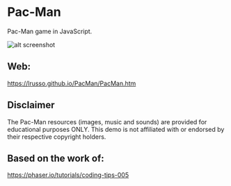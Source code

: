 # Pac-Man

Pac-Man game in JavaScript.

![alt screenshot](https://raw.githubusercontent.com/lrusso/PacMan/main/PacMan.png)

## Web:

https://lrusso.github.io/PacMan/PacMan.htm

## Disclaimer

The Pac-Man resources (images, music and sounds) are provided for educational purposes ONLY. This demo is not affiliated with or endorsed by their respective copyright holders.

## Based on the work of:

https://phaser.io/tutorials/coding-tips-005
